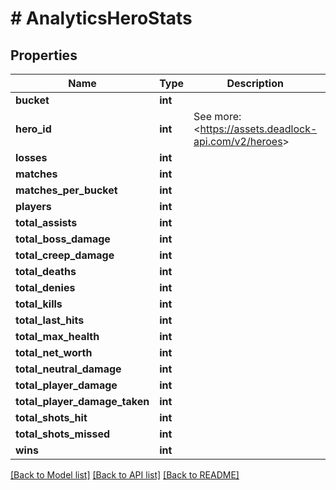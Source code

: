 # # AnalyticsHeroStats

## Properties

Name | Type | Description | Notes
------------ | ------------- | ------------- | -------------
**bucket** | **int** |  | [optional]
**hero_id** | **int** | See more: &lt;https://assets.deadlock-api.com/v2/heroes&gt; |
**losses** | **int** |  |
**matches** | **int** |  |
**matches_per_bucket** | **int** |  |
**players** | **int** |  |
**total_assists** | **int** |  |
**total_boss_damage** | **int** |  |
**total_creep_damage** | **int** |  |
**total_deaths** | **int** |  |
**total_denies** | **int** |  |
**total_kills** | **int** |  |
**total_last_hits** | **int** |  |
**total_max_health** | **int** |  |
**total_net_worth** | **int** |  |
**total_neutral_damage** | **int** |  |
**total_player_damage** | **int** |  |
**total_player_damage_taken** | **int** |  |
**total_shots_hit** | **int** |  |
**total_shots_missed** | **int** |  |
**wins** | **int** |  |

[[Back to Model list]](../../README.md#models) [[Back to API list]](../../README.md#endpoints) [[Back to README]](../../README.md)

